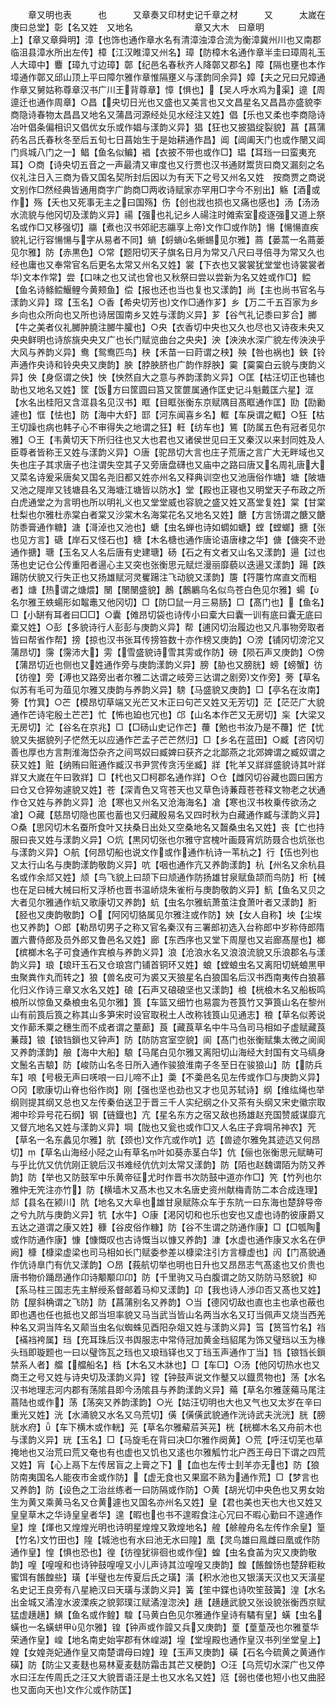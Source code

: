 <!-- { "loadSidebar": true } -->
　　章又明也表　　　也　　　又章奏又印材史记千章之材　　　又　　　太嵗在庚曰总堂】彰【名又姓　又地名　　　　　　　章又大木　曰章明　　　　　　　上】【章又章舜明】漳【也饰也通作章水名有清漳浊漳合流为衡漳冀州川也又南郡临沮县漳水所出左传】樟【江汉睢漳又州名】璋【防樟木名通作章半圭曰璋周礼玉人大璋中】麞【璋九寸边璋】鄣【纪邑名春秋齐人降鄣又郡名】障【隔也壅也本作墇通作鄣又邱山顶上平曰障尔雅作章惟隔壅义与漾韵同余异】嫜【夫之兄曰兄嫜通作章又舅姑称尊章汉书广川王背尊章】慞【惧也】【吴人呼水鸡为渠】遧【周遧迁也通作周章】○昌【央切日光也又盛也又美言也又文昌星名又昌昌亦盛貌李商隐诗春物太昌昌又地名又蒲昌河源经处见水经注又姓】倡【乐也又柔也李商隐诗冶叶倡条偏相识又倡优女乐或作娼与漾韵义异】猖【狂也又披猖绽裂貌】菖【菖蒲药名吕氏春秋冬至后五旬七日菖始生于是始耕通作昌】阊【阊阖天门也或作闛又阊门呉城八门之一】鲳【鱼名似鳊】裮【衣披不带也或作□】琩【耳珰一曰蛮夷充耳】○商【诗央切五音之一声最清又审度也又行贾也汉书通财鬻货曰商又漏刻之名仪礼注日入三商为昏又国名契所封后因以为有天下之号又州名又姓　按商贾之商说文别作□然经典皆通用商字广韵商□两收诗赋家亦罕用□字今不别出】觞【酒或作】殇【夭也又死事无主之曰国殇】伤【创也戕也损也又痛也感也】汤【汤汤水流貌与他冈切及漾韵义异】禓【强也礼记乡人禓注时傩索室疫逐强又道上祭名或作□又移强切】鬺【煮也汉书郊祀志鬺享上帝文作□或作防】愓【愓愓直疾貌礼记行容愓愓与字从易者不同】螪【蛶螪名蜥蜴见尔雅】蔏【蒌蒿一名蔏蒌见尔雅】防【赤黒色】○常【题阳切天子旗名日月为常又八尺曰寻倍寻为常又久也经也庸也又奉常官名后更名太常又州名又姓】裳【下衣也又裳裳犹堂堂也诗裳裳者华文本作常】尝【口味之也又试也曾也又秋祭曰尝以尝新为名又姓或作□】鲿【鱼名诗鲦鲿鰋鲤今黄颊鱼】偿【报也还也当也复也又漾韵】尚【主也尚书官名与漾韵义异】瑺【玉名】○香【希央切芳也文作□通作芗】乡【万二千五百家为乡乡向也众所向也又所也诗居国南乡又姓与漾韵义异】芗【谷气礼记黍曰芗合】膷【牛之美者仪礼膷肿膮注膷牛臛也】○央【衣香切中央也又久也尽也又诗夜未央又央央鲜明也诗旂旐央央又广也长门赋览曲台之央央】泱【泱泱水深广貌左传泱泱乎大风与养韵义异】鸯【鸳鸯匹鸟】秧【禾苗一曰莳谓之秧】殃【咎也祸也】鉠【铃声通作央诗和铃央央又庚韵】胦【脖胦脐也广韵作脬胦】霙【霙霙白云貌与庚韵义异】佒【身伛谓之佒】怏【怏然自大之意与养韵漾韵义异】○匡【枯汪切正也辅也助也又地名又姓】筐【饭方曰筐圆曰筥又筐篚属通作匡史记斗魁戴匡六星】洭【水名出桂阳又含洭县名见汉书】眶【目眶张衡东京赋隅目髙眶通作匡】劻【劻勷遽也】恇【怯也】防【海中大虾】邼【河东闻喜乡名】軭【车戾谓之軭】○狂【枯王切躁也病也韩子心不审得失之地谓之狂】軖【纺车也】鵟【防属五色有冠者见尔雅】○王【韦黄切天下所归往也又大也君也又诸侯世见曰王又秦汉以来封同姓及人臣尊者皆称王又姓与漾韵义异】○唐【驼昂切大言也庄子荒唐之言广大无畔域也又失也庄子其求唐子也注谓失空其子又旁唐盘礴也又庙中之路曰唐又名周礼唐大又菜名诗爰采唐矣又国名尧旧都又姓亦州名又释典训空也又池唐俗作塘】塘【陂塘又池之隄岸又钱塘县名又海塘江塘皆以防水】堂【殿也正寝也又明堂天子布政之所白虎通堂之为言明也所以明礼义也又堂堂威也容貌之盛又姓又髙堂复姓】棠【甘棠杜梨也尔雅杜赤棠白者棠又沙棠木名海棠花名又地名又姓】餹【方言饧谓之餹又餹防黍膏通作糖】溏【滒淖也又池也】螗【虫名蝉也诗如蜩如螗】螳【螳螂】搪【张也见方言】磄【岸石又怪石也】榶【木名榶也通作唐论语唐棣之华】傏【傏突不逊通作搪】瑭【玉名又人名后唐有史建瑭】砀【石之有文者又山名又漾韵】逿【过也荡也史记仓公传重阳者逿心主又突也张衡思元赋烂漫丽靡藐以迭逿又漾韵】踼【跌踼防伏貌又行失正也又扬雄赋河灵矍踼注飞动貌又漾韵】篖【筕篖竹席直文而粗者】煻【热谓之煻煨】闛【闛闛盛貌】鶶【鶶鷵乌名似鸟苍白色见尔雅】蝪【名尔雅王蛈蝪形如鼅鼃又他冈切】□【防□鼠一月三易肠】□【髙门也】【鱼名】□【小缾有耳者曰□□】○囊【傩昂切袋也诗传小曰槖大曰囊一训有底曰囊无底曰槖又姓】○彭【多貌诗行人彭彭与庚韵义异】帮【逋冈切治履边也又凡事物旁取者皆曰帮省作帮】搒【掠也汉书张耳传搒笞数十亦作榜又庚韵】○滂【铺冈切滂沱又蒲昂切】霶【霶沛大】雱【雪盛貌诗雪其雱或作防】磅【陨石声又庚韵】○傍【蒲昂切近也侧也又姓通作旁与庚韵漾韵义异】膀【胁也又膀胱】螃【螃蟹】彷【彷徨】旁【溥也又路旁出者尔雅二达谓之岐旁三达谓之剧旁文作旁】蒡【草名似苏有毛可为葅见尔雅又庚韵与养韵义异】騯【马盛貌又庚韵】□【亭名在汝南】篣【竹箕】○芒【模昂切草端又光芒又木正曰句芒又姓又无芳切】茫【茫茫广大貌通作芒诗宅殷土芒芒】忙【怖也廹也冗也】邙【山名本作芒又无房切】杗【大梁又无房切】汒【谷名在京兆】□【□砀山史记作芒】蘉【勉也书汝乃是不蘉】恾【忧貌又失据貌列子恾然无以应通作芒孟子芒芒然归】□【乡名在蓝田】○臧【咨冈切善也厚也方言荆淮海岱杂齐之间骂奴曰臧婢曰获齐之北鄙燕之北郊婢谓之臧奴谓之获又姓】赃【纳贿曰赃通作臧汉书尹赏传贪汚坐臧】牂【牝羊又牂牂盛貌诗其叶牂牂又大嵗在午曰敦牂】□【杙也又□柯郡名通作牂】○仓【雌冈切谷藏也圆曰囷方曰仓又仓猝匆遽貌又姓】苍【深青色又穹苍天也又草色诗蒹葭苍苍释文物老之状通作仓又姓与养韵义异】沧【寒也又州名又沧海海名】凔【寒也汉书枚乗传欲汤之凔】○藏【慈昂切隐也匿也蓄也又归藏殷易名又四时秋为白藏通作臧与漾韵义异】○桑【思冈切木名蚕所食叶又扶桑日出处又空桑地名又齧桑虫名又姓】丧【亡也持服曰丧又姓与漾韵义异】○炕【黒冈切张也尔雅守宫槐叶画聂宵炕防聂合也炕张也与漾韵义异】○航【何昂切船也说文作或作通作杭诗一苇杭之】行【伍也列也又太行山名与庚韵漾韵敬韵义异】吭【咽也通作亢又养韵漾韵】杭【州名又余杭县名或作余邟又姓】颃【鸟飞貌上曰颉下曰颃通作防扬雄甘泉赋鱼颉而鸟防】桁【械也在足曰械大械曰桁又浮桥也晋书温峤烧朱雀桁与庚韵敬韵义异】魧【鱼名又贝之大者见尔雅通作蚢又歌康切又养韵】蚢【虫名尔雅蚢萧茧注食萧叶者又漾韵】胻【胫也又庚韵敬韵】○【阿冈切貉属见尔雅注或作防】姎【女人自称】坱【尘埃也又养韵】○郎【勒昂切男子之称又官名秦汉有三署郎初选入台称郎中岁称侍郎隋置六曹侍郎及员外郎又鲁邑名又姓】廊【东西序也又堂下周屋也又岩廊髙屋也】榔【槟榔木名子可食通作宾桹与养韵义异】浪【沧浪水名又浪浪流貌又乐浪郡名与漾韵义异】琅【琅玕玉石又仓琅宫门铺首铜环又姓】蜋【螳蜋虫名又离阳切蜣蜋黒甲虫聚粪作丸而转之】狼【兽名皮可为裘又天狼星名白狼国名后汉书西南夷传白狼慕化归义作诗三章又水名又姓】硠【石声又硠硠坚也又漾韵】桹【桄桹木名又船板鸣桹所以惊鱼又桑桹虫名见尔雅】筤【车篮又细竹也易震为苍筤竹又笋筤山名在黎州山有前筤后筤之称其山多笋宋时设官取税土人改称钱筤山见通志】稂【草名似莠说文作蓈禾粟之穗生而不成者谓之蕫蓈】莨【藏莨草名中牛马刍司马相如子虚赋藏莨蒹葭】锒【锒铛鎻也又钟声】防【防防宫室空貌】阆【髙门也张衡赋集太微之阆阆又养韵漾韵】艆【海中大船】駺【马尾白见尔雅又离阳切山海经大封国有文马缟身文鬛名吉駺】防【峻防山名冬日所入通作骏狼淮南子冬至日在骏狼山】防【防兵车】哴【号极无声曰唴哴一曰儿啼不止】羮【不羮邑名见左传或作□与庚韵义异】○冈【歌康切山脊也俗作岗】刚【强也坚也劲也又才也见苏轼诗】纲【维纮绳也举纲则提其纲又总也又左传秦伯送卫于晋三千人实纪纲之仆又茶有头纲又宋史徽宗取湘中珍异号花石纲】钢【链鐡也】亢【星名东方之宿又敌也扬雄赵充国赞威谋靡亢又督亢地名又姓与漾韵义异】堈【陇也又瓮也或作□又人名庄子弇堈吊神农】苀【草名一名东蠡见尔雅】肮【颈也文作亢或作吭】迒【兽迹尔雅免其迹迒又何昂切】【草名山海经小陉之山有草名叶如葵赤茎白华】伉【俪也张衡思元赋畴可与乎比伉又伉伉刚正貌后汉书难经伉伉刘太常又漾韵】防【陌也赵魏谓陌为防又养韵】防【举也又防鼓军中乐黄帝征尤时作晋书次防鼓中道亦作□】笐【竹列也尔雅仲无笐注亦竹】防【横墙木又髙木也又木名唐史资州献梅青防二本合成连理】邟【县名在颍川】阬【地名又大阜也雄甘泉赋陈众车于东阬一曰东海也楚辞导帝之兮九阬与庚韵义异】牨【水牛】○康【渇冈切和也乐也安也又虚也诗酌彼康爵又五达之道谓之康又姓】穅【谷皮俗作糠】防【谷不生谓之防通作康】□【□瓠陶或作防通作康】慷【慷慨叹也古诗慨当以慷又养韵】漮【水虚也通作康又水名在伊阙】槺【槺梁虚梁也司马相如长门赋委参差以槺梁注引方言槺虚也】闶【门髙貌通作伉诗臯门有伉又漾韵】○昂【莪航切举也明也日升也又昂昂志气髙逺也又价贵也唐书物价踊昂通作卬诗颙颙卬卬】防【千里驹又马白腹谓之防又防防马怒貌】枊【系马柱三国志先主觧绶系督邮着马枊又漾韵】卬【我也诗人渉卬否又髙也又姓】防【屋斜桷谓之飞防】防【菖蒲别名又养韵】○当【德冈切敌也直也主也承也蔽也即也遇也任也抵也又郎当坦率貌又马当武当皆山名两当水名又玎当佩声又烧当西羌种名又洞当阵名又颠当虫名似蜘蛛见酉阳杂爼又姓与漾韵义异】筜【筼筜竹名】裆【襔裆袴属】珰【充耳珠后汉书舆服志中常侍冠加黄金珰貂尾为饰又璧珰以玉为椽头珰即璇题也一曰以璧饰瓦之珰也又琅珰铎也又丁珰玉声通作丁当】铛【锒铛长鎻禁系人者】艡【艡船名】档【木名又木牀也】□【车□】○汤【他冈切热水也又商王之号又姓与诗央切及漾韵义异】镗【钟鼓声说文作鼞又以鐡贯物也】荡【水名汉书地理志河内郡有荡隂县即今汤隂县与养韵漾韵义异】薚【草名尔雅蓫薚马尾注蔏陆也或作】荡【荡突又养韵漾韵】○光【姑汪切明也大也又气也又太岁在辛曰重光又姓】洸【水涌貌又水名又乌荒切】僙【僙僙武貌通作洸诗武夫洸洸】胱【膀胱水府】【车下横木或作輄】茪【草名尔雅薢茩芵茪】桄【桄榔木名又舟前木也与漾韵义异】珖【玉名】□【马旋毛在背曰决□尔雅作阕黄】○荒【呼汪切芜也草掩地也又治荒曰荒又奄也有也虚也又饥也又逺也尔雅觚竹北户西王母日下谓之四荒又姓】肓【心上鬲下左传居盲之上膏之下】【血也左传士刲羊亦无也】防【狼防南夷国名人能夜市金或作防】【虚无食也又果寙不熟为通作荒】□【梦言也又养韵】防【设色之工治丝练者一曰防隔或作防】○黄【胡光切中央色也又男女始生为黄又乘黄马名又仓黄遽也又国名亦州名又姓】皇【君也美也天也大也又姓又皇皇草木之华诗皇皇者华】遑【暇也也书不遑暇食注心冗曰不暇心勤曰不遑通作皇】煌【煇也又煌煌光明也诗明星煌煌又敦煌地名】艎【艅艎舟名左传作余皇】篁【竹名文竹田也】隍【城池也有水曰池无水曰隍】凰【灵鸟雄曰鳯雌曰凰或作防通作皇】惶【惧也恐也】徨【彷徨犹徘徊也或作偟】蝗【虫名食苖为灾又庚韵敬韵】喤【喤喤和也诗钟鼓喤喤又小儿声诗其泣喤喤又庚韵】餭【餦餭饧也楚辞粔籹蜜饵有餦餭些】璜【半璧也左传夏后氏之璜】潢【积水池也又银潢天汉也又天潢星名史记王良旁有八星絶汉曰天璜与漾韵义异】簧【笙中鍱也诗吹笙鼓簧】湟【水名出金城又潏湟水波溧疾之貌郭璞江赋潏湟淴泱】趪【趪趪武貌又张设貌张衡西京赋猛虚趪趪】鱑【鱼名或作鳇】騜【马黄白色见尔雅通作皇诗有驈有皇】蟥【虫名蟥也一名蟥蛢甲见尔雅】锽【钟声或作韹又兵又庚韵】葟【葟葟茂也尔雅葟华荣通作皇】崲【地名南史始寜郡有休崲湖】堭【堂堭殿也通作皇汉书列坐堂皇上】媓【女媓尧妃通作皇又南楚谓母曰媓】瑝【玉声又庚韵】磺【石名今硫黄之黄通作磺】防【防尘又麦麸也易林夏麦麸防霜击其芒又梗韵】○汪【乌荒切水深广也又停水曰汪左传周氏之汪又大貌晋语汪是土也又水名又姓】尩【弱也偻也短小也又曲胫也又面向天也文作尣或作防匡】
